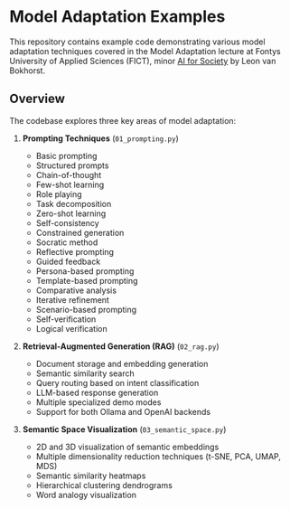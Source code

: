 # Model Adaptation Examples

This repository contains example code demonstrating various model adaptation techniques covered in the Model Adaptation lecture at Fontys University of Applied Sciences (FICT), minor [AI for Society](https://www.fontys.nl/en/Study-at-Fontys/Exchange-programmes/Artificial-Intelligence-For-Society.htm) by Leon van Bokhorst.

## Overview

The codebase explores three key areas of model adaptation:

1. **Prompting Techniques** (`01_prompting.py`)
   - Basic prompting
   - Structured prompts
   - Chain-of-thought
   - Few-shot learning
   - Role playing
   - Task decomposition
   - Zero-shot learning
   - Self-consistency
   - Constrained generation
   - Socratic method
   - Reflective prompting
   - Guided feedback
   - Persona-based prompting
   - Template-based prompting
   - Comparative analysis
   - Iterative refinement
   - Scenario-based prompting
   - Self-verification
   - Logical verification

2. **Retrieval-Augmented Generation (RAG)** (`02_rag.py`)
   - Document storage and embedding generation
   - Semantic similarity search
   - Query routing based on intent classification
   - LLM-based response generation
   - Multiple specialized demo modes
   - Support for both Ollama and OpenAI backends

3. **Semantic Space Visualization** (`03_semantic_space.py`)
   - 2D and 3D visualization of semantic embeddings
   - Multiple dimensionality reduction techniques (t-SNE, PCA, UMAP, MDS)
   - Semantic similarity heatmaps
   - Hierarchical clustering dendrograms
   - Word analogy visualization
